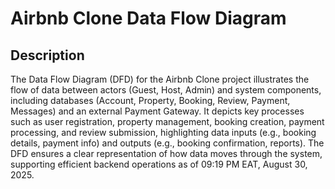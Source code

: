 # Airbnb Clone Data Flow Diagram

## Description
The Data Flow Diagram (DFD) for the Airbnb Clone project illustrates the flow of data between actors (Guest, Host, Admin) and system components, including databases (Account, Property, Booking, Review, Payment, Messages) and an external Payment Gateway. It depicts key processes such as user registration, property management, booking creation, payment processing, and review submission, highlighting data inputs (e.g., booking details, payment info) and outputs (e.g., booking confirmation, reports). The DFD ensures a clear representation of how data moves through the system, supporting efficient backend operations as of 09:19 PM EAT, August 30, 2025.
